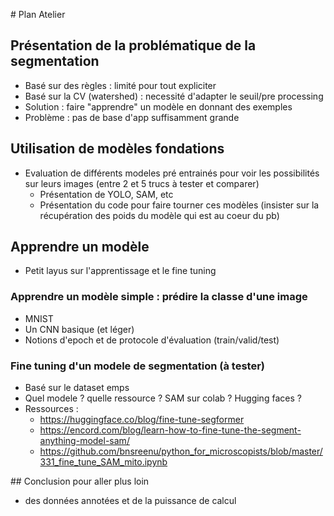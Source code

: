 # Plan Atelier

## Présentation de la problématique de la segmentation 
 * Basé sur des règles : limité pour tout expliciter
 * Basé sur la CV (watershed) : necessité d'adapter le seuil/pre processing
 * Solution : faire "apprendre" un modèle en donnant des exemples
 * Problème : pas de base d'app suffisamment grande

## Utilisation de modèles fondations
 * Evaluation de différents modeles pré entrainés pour voir les possibilités sur leurs images (entre 2 et 5 trucs à tester et comparer)
    * Présentation de YOLO, SAM, etc
    * Présentation du code pour faire tourner ces modèles
        (insister sur la récupération des poids du modèle qui est au coeur du pb)


## Apprendre un modèle
 * Petit layus sur l'apprentissage et le fine tuning
### Apprendre un modèle simple : prédire la classe d'une image
 * MNIST
 * Un CNN basique (et léger)
 * Notions d'epoch et de protocole d'évaluation (train/valid/test)

### Fine tuning d'un modele de segmentation (à tester)
 * Basé sur le dataset emps
 * Quel modele ? quelle ressource ? SAM sur colab ? Hugging faces ?
 * Ressources : 
    * https://huggingface.co/blog/fine-tune-segformer
    * https://encord.com/blog/learn-how-to-fine-tune-the-segment-anything-model-sam/
    * https://github.com/bnsreenu/python_for_microscopists/blob/master/331_fine_tune_SAM_mito.ipynb

## Conclusion pour aller plus loin
 * des données annotées et de la puissance de calcul